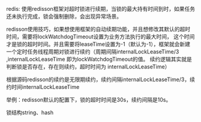 
redis: 使用redisson框架对超时锁进行续期，当锁的最大持有时间到时，如果任务还未执行完成，锁会强制删除，会出现异常场景。




redisson使用技巧，如果想使用框架的自动续期功能，并且想修改其默认的超时时间，需要将lockWatchdogTimeout设置为业务方法执行的最大时间，
这个时间才是锁的超时时间。并且需要将leaseTime设置为-1（默认为-1），框架就会新建一个定时任务线程周期对锁进行续约（周期间隔internalLockLeaseTime/3
,internalLockLeaseTime 即为lockWatchdogTimeout的值。 续约逻辑其实就是判断锁是否存在，存在则续约，超时时间为 internalLockLeaseTime）  

根据源码redisson的续约是无限期续约，续约间隔internalLockLeaseTime/3，续约时间internalLockLeaseTime

举例：redisson默认的配置下，锁的超时时间是30s，续约间隔是10s。

锁结构string、hash



